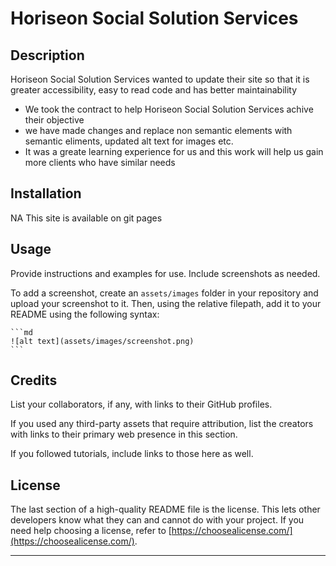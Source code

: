 # Horiseon Social Solution Services 

## Description

Horiseon Social Solution Services wanted to update their site so that it is greater accessibility, easy to read code and has better maintainability 

- We took the contract to help Horiseon Social Solution Services achive their objective
- we have made changes and replace non semantic elements with semantic eliments, updated alt text for images etc.
- It was a greate learning experience for us and this work will help us gain more clients who have similar needs


## Installation

NA 
This site is available on git pages 

## Usage

Provide instructions and examples for use. Include screenshots as needed.

To add a screenshot, create an `assets/images` folder in your repository and upload your screenshot to it. Then, using the relative filepath, add it to your README using the following syntax:

    ```md
    ![alt text](assets/images/screenshot.png)
    ```

## Credits

List your collaborators, if any, with links to their GitHub profiles.

If you used any third-party assets that require attribution, list the creators with links to their primary web presence in this section.

If you followed tutorials, include links to those here as well.

## License

The last section of a high-quality README file is the license. This lets other developers know what they can and cannot do with your project. If you need help choosing a license, refer to [https://choosealicense.com/](https://choosealicense.com/).

---
